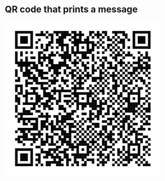 # QR code that prints a message

<picture>
 <source media="(prefers-color-scheme: dark)" srcset="preview/dark.svg">
 <source media="(prefers-color-scheme: light)" srcset="preview/light.svg">
 <img alt="QR Code" src="preview/light.svg">
</picture>
